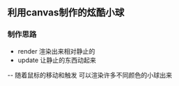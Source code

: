 ## 利用canvas制作的炫酷小球### 制作思路   - render 渲染出来相对静止的  - update 让静止的东西动起来    -- 随着鼠标的移动和触发 可以渲染许多不同颜色的小球出来    